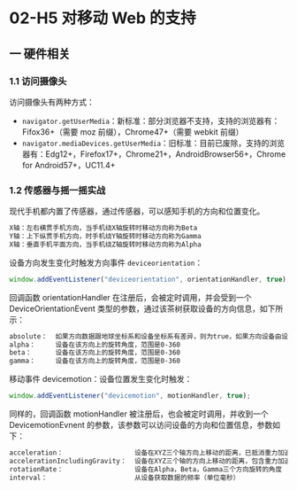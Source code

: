 # 02-H5 对移动 Web 的支持

## 一 硬件相关

### 1.1 访问摄像头

访问摄像头有两种方式：

- `navigator.getUserMedia`：新标准：部分浏览器不支持，支持的浏览器有：Fifox36+（需要 moz 前缀），Chrome47+（需要 webkit 前缀）
- `navigator.mediaDevices.getUserMedia`：旧标准：目前已废除，支持的浏览器有：Edg12+，Firefox17+，Chrome21+，AndroidBrowser56+，Chrome for Android57+，UC11.4+

### 1.2 传感器与摇一摇实战

现代手机都内置了传感器，通过传感器，可以感知手机的方向和位置变化。

```txt
X轴：左右横贯手机方向，当手机绕X轴旋转时移动方向称为Beta
Y轴：上下纵贯手机方向，时手机绕Y轴旋转时移动方向称为Gamma
X轴：垂直手机平面方向，当手机绕Z轴旋转时移动方向称为Alpha
```

设备方向发生变化时触发方向事件 `deviceorientation`：

```js
window.addEventListener("deviceorientation", orientationHandler, true);
```

回调函数 orientationHandler 在注册后，会被定时调用，并会受到一个 DeviceOrientationEvent 类型的参数，通过该茶树获取设备的方向信息，如下所示：

```txt
absolute：  如果方向数据跟地球坐标系和设备坐标系有差异，则为true，如果方向设备由设备本身的坐标系提供，则为false
alpha：     设备在该方向上的旋转角度，范围是0-360
beta：      设备在该方向上的旋转角度，范围是0-360
gamma：     设备在该方向上的旋转角度，范围是0-360
```

移动事件 devicemotion：设备位置发生变化时触发：

```js
window.addEventListener("devicemotion", motionHandler, true);
```

同样的，回调函数 motionHandler 被注册后，也会被定时调用，并收到一个 DevicemotionEvnent 的参数，该参数可以访问设备的方向和位置信息，参数如下：

```txt
acceleration：                  设备在XYZ三个轴方向上移动的距离，已抵消重力加速
accelerationIncludingGravity：  设备在XYZ三个轴的方向上移动的距离，包含重力加速
rotationRate：                  设备在Alpha，Beta，Gamma三个方向旋转的角度
interval：                      从设备获取数据的频率（单位毫秒）
```
